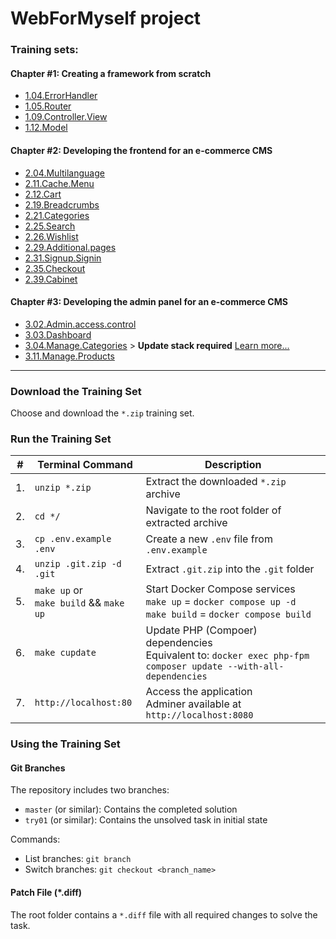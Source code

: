 # WebForMyself project

### Training sets:

#### Chapter #1: Creating a framework from scratch

* [1.04.ErrorHandler](../../archive/refs/heads/1.04.ErrorHandler.zip)
* [1.05.Router](../../archive/refs/heads/1.05.Router.zip)
* [1.09.Controller.View](../../archive/refs/heads/1.09.Controller.View.zip)
* [1.12.Model](../../archive/refs/heads/1.12.Model.zip)

#### Chapter #2: Developing the frontend for an e-commerce CMS

* [2.04.Multilanguage](../../archive/refs/heads/2.04.Multilanguage.zip)
* [2.11.Cache.Menu](../../archive/refs/heads/2.11.Cache.Menu.zip)
* [2.12.Cart](../../archive/refs/heads/2.12.Cart.zip)
* [2.19.Breadcrumbs](../../archive/refs/heads/2.19.Breadcrumbs.zip)
* [2.21.Categories](../../archive/refs/heads/2.21.Categories.zip)
* [2.25.Search](../../archive/refs/heads/2.25.Search.zip)
* [2.26.Wishlist](../../archive/refs/heads/2.26.Wishlist.zip)
* [2.29.Additional.pages](../../archive/refs/heads/2.29.Additional.pages.zip)
* [2.31.Signup.Signin](../../archive/refs/heads/2.31.Signup.Signin.zip)
* [2.35.Checkout](../../archive/refs/heads/2.35.Checkout.zip)
* [2.39.Cabinet](../../archive/refs/heads/2.39.Cabinet.zip)

#### Chapter #3: Developing the admin panel for an e-commerce CMS

* [3.02.Admin.access.control](../../archive/refs/heads/3.02.Admin.access.control.zip)
* [3.03.Dashboard](../../archive/refs/heads/3.03.Dashboard.zip)
* [3.04.Managе.Categories](../../archive/refs/heads/3.04.Managе.Categories.zip) > **Update stack required** [Learn more...](../../tree/3.04.Managе.Categories)
* [3.11.Manage.Products](../../archive/refs/heads/3.11.Manage.Products.zip)

***
### Download the Training Set
Choose and download the `*.zip` training set.

### Run the Training Set

|#| Terminal Command | Description |
| - | - | - |
|1. | `unzip *.zip` | Extract the downloaded `*.zip` archive |
|2. | `cd */` | Navigate to the root folder of extracted archive |
|3. | `cp .env.example .env` | Create a new `.env` file from `.env.example` |
|4. | `unzip .git.zip -d .git` | Extract `.git.zip` into the `.git` folder |
|5. | `make up` or <br> `make build` && `make up` | Start Docker Compose services <br>`make up` = `docker compose up -d`<br>`make build` = `docker compose build` |
|6. | `make cupdate` | Update PHP (Compoer) dependencies<br>Equivalent to: `docker exec php-fpm composer update --with-all-dependencies` |
|7. | `http://localhost:80` | Access the application<br>Adminer available at `http://localhost:8080` |

### Using the Training Set

#### Git Branches
The repository includes two branches:
* `master` (or similar): Contains the completed solution
* `try01` (or similar): Contains the unsolved task in initial state

Commands:
- List branches: `git branch`
- Switch branches: `git checkout <branch_name>`

#### Patch File (*.diff)
The root folder contains a `*.diff` file with all required changes to solve the task.
